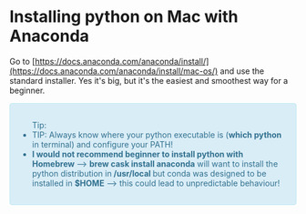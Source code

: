  
# Installing python on Mac with Anaconda 


Go to [https://docs.anaconda.com/anaconda/install/](https://docs.anaconda.com/anaconda/install/mac-os/)  and use the standard installer. Yes it's big, but it's the easiest and smoothest way for a beginner. 
 

<div style="padding: 15px; border: 1px solid transparent; border-color: transparent; margin-bottom: 20px; border-radius: 4px; color: #31708f; background-color: #d9edf7; border-color: #bce8f1;">
	<div class="linelist">
    <ul> Tip:
        <li> TIP:  Always know  where your python executable is (<b>which python</b> in terminal) and configure your PATH! </li>
        <li><b> I would not recommend beginner to install python with Homebrew </b> 
        --> <b>brew cask install anaconda</b> will want to install the python distribution in<b> /usr/local </b>but  conda was designed to be installed in <b>$HOME</b> --> this could lead to unpredictable behaviour!  </li>
 
</div>
</div>

 


